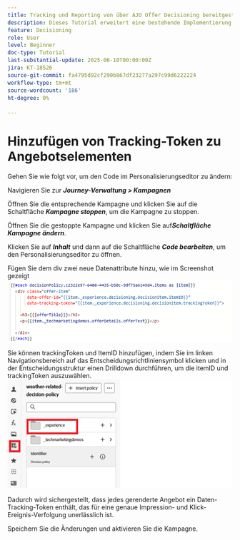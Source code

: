 ```yaml
---
title: Tracking und Reporting von über AJO Offer Decisioning bereitgestellten Adobe Journey Optimizer (AJO)-Angeboten
description: Dieses Tutorial erweitert eine bestehende Implementierung von Adobe Journey Optimizer (AJO), die personalisierte Angebote auf der Grundlage von Kontextdaten wie Temperatur bereitstellt. Es wird beschrieben, wie Impression- und Interaktionsereignisse erfasst und die Daten für das Reporting in Journey Optimizer vorbereitet werden.
feature: Decisioning
role: User
level: Beginner
doc-type: Tutorial
last-substantial-update: 2025-06-10T00:00:00Z
jira: KT-18526
source-git-commit: fa4795d92cf290b867df23277a297c99d6222224
workflow-type: tm+mt
source-wordcount: '186'
ht-degree: 0%

---
```


# Hinzufügen von Tracking-Token zu Angebotselementen

Gehen Sie wie folgt vor, um den Code im Personalisierungseditor zu ändern:

Navigieren Sie zur _&#x200B;**Journey-Verwaltung > Kampagnen**&#x200B;_

Öffnen Sie die entsprechende Kampagne und klicken Sie auf die Schaltfläche _&#x200B;**Kampagne stoppen**&#x200B;_, um die Kampagne zu stoppen.

Öffnen Sie die gestoppte Kampagne und klicken Sie auf _&#x200B;**Schaltfläche Kampagne ändern**&#x200B;_.

Klicken Sie auf _&#x200B;**Inhalt**&#x200B;_ und dann auf die Schaltfläche _&#x200B;**Code bearbeiten**&#x200B;_, um den Personalisierungseditor zu öffnen.

Fügen Sie dem div zwei neue Datenattribute hinzu, wie im Screenshot gezeigt
![tracking-token](assets/offer-item-with-tracking-code.png)

Sie können trackingToken und ItemID hinzufügen, indem Sie im linken Navigationsbereich auf das Entscheidungsrichtliniensymbol klicken und in der Entscheidungsstruktur einen Drilldown durchführen, um die itemID und trackingToken auszuwählen.
![tracking-token](assets/insert-tracking-token.png)

Dadurch wird sichergestellt, dass jedes gerenderte Angebot ein Daten-Tracking-Token enthält, das für eine genaue Impression- und Klick-Ereignis-Verfolgung unerlässlich ist.

Speichern Sie die Änderungen und aktivieren Sie die Kampagne.
